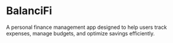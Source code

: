 # BalanciFi
A personal finance management app designed to help users track expenses, manage  budgets, and optimize savings efficiently.
